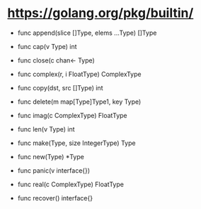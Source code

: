 # https://golang.org/pkg/builtin/

+ func append(slice []Type, elems ...Type) []Type

+ func cap(v Type) int

+ func close(c chan<- Type)

+ func complex(r, i FloatType) ComplexType

+ func copy(dst, src []Type) int

+ func delete(m map[Type]Type1, key Type)

+ func imag(c ComplexType) FloatType

+ func len(v Type) int

+ func make(Type, size IntegerType) Type

+ func new(Type) *Type

+ func panic(v interface{})

+ func real(c ComplexType) FloatType

+ func recover() interface{}

